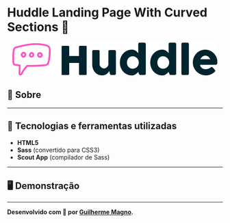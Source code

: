 # Huddle Landing Page With Curved Sections 💬
<p align="center">
<img src="img/logo.svg" alt="Huddle" title="Huddle">
</p>

## 📖 Sobre   


---

## 🚀 Tecnologias e ferramentas utilizadas
- **HTML5**
- **Sass** (convertido para CSS3)
- **Scout App** (compilador de Sass)

---

## 🖥️ Demonstração


---

**Desenvolvido com 💜 por [Guilherme Magno](https://github.com/devmagno/).**